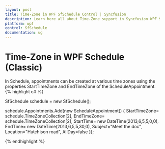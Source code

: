```yaml
---
layout: post
title: Time-Zone in WPF SfSchedule Control | Syncfusion
description: Learn here all about Time-Zone support in Syncfusion WPF Schedule (Classic) control, its elements and more details.
platform: wpf
control: SfSchedule
documentation: ug
---
```


# Time-Zone in WPF Schedule (Classic)

In Schedule, appointments can be created at various time zones using the properties StartTimeZone and EndTimeZone of the ScheduleAppointment.
{% highlight c# %}




SfSchedule schedule = new SfSchedule();

schedule.Appointments.Add(new ScheduleAppointment() { StartTimeZone= schedule.TimeZoneCollection[2], EndTimeZone= schedule.TimeZoneCollection[2], StartTime= new DateTime(2013,6,5,5,0,0), EndTime= new DateTime(2013,6,5,5,30,0), Subject="Meet the doc", Location="Hutchison road", AllDay=false });

{% endhighlight  %}

